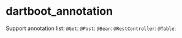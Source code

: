 # dartboot_annotation

Support annotation list:
`@Get`:
`@Post`:
`@Bean`:
`@RestController`:
`@Table`:
